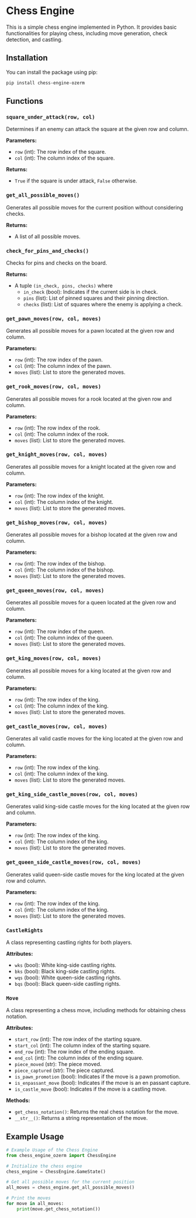 # Chess Engine

This is a simple chess engine implemented in Python. It provides basic functionalities for playing chess, including move generation, check detection, and castling.
## Installation

You can install the package using pip:

```bash
pip install chess-engine-ozerm
````

## Functions

### `square_under_attack(row, col)`

Determines if an enemy can attack the square at the given row and column.

**Parameters:**
- `row` (int): The row index of the square.
- `col` (int): The column index of the square.

**Returns:**
- `True` if the square is under attack, `False` otherwise.

### `get_all_possible_moves()`

Generates all possible moves for the current position without considering checks.

**Returns:**
- A list of all possible moves.

### `check_for_pins_and_checks()`

Checks for pins and checks on the board.

**Returns:**
- A tuple `(in_check, pins, checks)` where
  - `in_check` (bool): Indicates if the current side is in check.
  - `pins` (list): List of pinned squares and their pinning direction.
  - `checks` (list): List of squares where the enemy is applying a check.

### `get_pawn_moves(row, col, moves)`

Generates all possible moves for a pawn located at the given row and column.

**Parameters:**
- `row` (int): The row index of the pawn.
- `col` (int): The column index of the pawn.
- `moves` (list): List to store the generated moves.

### `get_rook_moves(row, col, moves)`

Generates all possible moves for a rook located at the given row and column.

**Parameters:**
- `row` (int): The row index of the rook.
- `col` (int): The column index of the rook.
- `moves` (list): List to store the generated moves.

### `get_knight_moves(row, col, moves)`

Generates all possible moves for a knight located at the given row and column.

**Parameters:**
- `row` (int): The row index of the knight.
- `col` (int): The column index of the knight.
- `moves` (list): List to store the generated moves.

### `get_bishop_moves(row, col, moves)`

Generates all possible moves for a bishop located at the given row and column.

**Parameters:**
- `row` (int): The row index of the bishop.
- `col` (int): The column index of the bishop.
- `moves` (list): List to store the generated moves.

### `get_queen_moves(row, col, moves)`

Generates all possible moves for a queen located at the given row and column.

**Parameters:**
- `row` (int): The row index of the queen.
- `col` (int): The column index of the queen.
- `moves` (list): List to store the generated moves.

### `get_king_moves(row, col, moves)`

Generates all possible moves for a king located at the given row and column.

**Parameters:**
- `row` (int): The row index of the king.
- `col` (int): The column index of the king.
- `moves` (list): List to store the generated moves.

### `get_castle_moves(row, col, moves)`

Generates all valid castle moves for the king located at the given row and column.

**Parameters:**
- `row` (int): The row index of the king.
- `col` (int): The column index of the king.
- `moves` (list): List to store the generated moves.

### `get_king_side_castle_moves(row, col, moves)`

Generates valid king-side castle moves for the king located at the given row and column.

**Parameters:**
- `row` (int): The row index of the king.
- `col` (int): The column index of the king.
- `moves` (list): List to store the generated moves.

### `get_queen_side_castle_moves(row, col, moves)`

Generates valid queen-side castle moves for the king located at the given row and column.

**Parameters:**
- `row` (int): The row index of the king.
- `col` (int): The column index of the king.
- `moves` (list): List to store the generated moves.

### `CastleRights`

A class representing castling rights for both players.

**Attributes:**
- `wks` (bool): White king-side castling rights.
- `bks` (bool): Black king-side castling rights.
- `wqs` (bool): White queen-side castling rights.
- `bqs` (bool): Black queen-side castling rights.

### `Move`

A class representing a chess move, including methods for obtaining chess notation.

**Attributes:**
- `start_row` (int): The row index of the starting square.
- `start_col` (int): The column index of the starting square.
- `end_row` (int): The row index of the ending square.
- `end_col` (int): The column index of the ending square.
- `piece_moved` (str): The piece moved.
- `piece_captured` (str): The piece captured.
- `is_pawn_promotion` (bool): Indicates if the move is a pawn promotion.
- `is_enpassant_move` (bool): Indicates if the move is an en passant capture.
- `is_castle_move` (bool): Indicates if the move is a castling move.

**Methods:**
- `get_chess_notation()`: Returns the real chess notation for the move.
- `__str__()`: Returns a string representation of the move.

## Example Usage

```python
# Example Usage of the Chess Engine
from chess_engine_ozerm import ChessEngine

# Initialize the chess engine
chess_engine = ChessEngine.GameState()

# Get all possible moves for the current position
all_moves = chess_engine.get_all_possible_moves()

# Print the moves
for move in all_moves:
    print(move.get_chess_notation())


